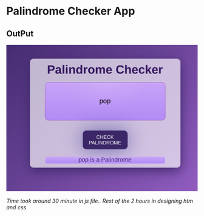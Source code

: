 # Palindrome Checker App

## OutPut
![Calculator](./Palindrome.png)

*Time took around 30 minute in js file.. Rest of the 2 hours in designing htm and css*